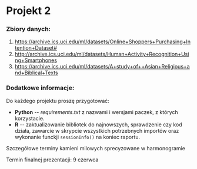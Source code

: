 # Projekt 2
### Zbiory danych:
1.	https://archive.ics.uci.edu/ml/datasets/Online+Shoppers+Purchasing+Intention+Dataset#
2.	http://archive.ics.uci.edu/ml/datasets/Human+Activity+Recognition+Using+Smartphones
3.  https://archive.ics.uci.edu/ml/datasets/A+study+of++Asian+Religious+and+Biblical+Texts

### Dodatkowe informacje:  
Do każdego projektu proszę przygotować:  

*  **Python** -- *requirements.txt* z nazwami i wersjami paczek, z których korzystacie.  
*  **R** -- zaktualizowanie bibliotek do najnowszych, sprawdzenie czy kod działa, zawarcie w skrypcie wszystkich potrzebnych importów oraz wykonanie funckji `sessionInfo()` na koniec raportu.

Szczegółowe terminy kamieni milowych sprecyzowane w harmonogramie    

Termin finalnej prezentacji: 9 czerwca

